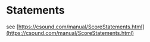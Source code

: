 # Statements

see [https://csound.com/manual/ScoreStatements.html](https://csound.com/manual/ScoreStatements.html)